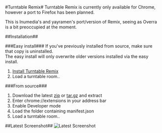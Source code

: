 #Turntable Remix#
Turntable Remix is currently only available for Chrome, however a port to Firefox has been planned.

This is Inumedia's and yayramen's port/version of Remix, seeing as Overra is a bit preoccupied at the moment.

##Installation##

###Easy install###
If you've previously installed from source, make sure that copy is uninstalled.  
The easy install will only overwrite older versions installed via the easy install.  

1. [Install Turntable Remix](https://github.com/Inumedia/Turntable-Remix/raw/master/Turntable-Remix.crx)
2. Load a turntable room..

###From source###
1. Download the latest [zip](https://github.com/Inumedia/Turntable-Remix/zipball/master) or [tar.gz](https://github.com/Inumedia/Turntable-Remix/tarball/master) and extract
2. Enter chrome://extensions in your address bar
3. Enable Developer mode
4. Load the folder containing manifest.json
5. Load a turntable room..


##Latest Screenshot##
![Latest Screenshot](http://i.imgur.com/zxQ6k.jpg)